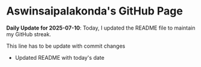 # Aswinsaipalakonda's GitHub Page



**Daily Update for 2025-07-10**: Today, I updated the README file to maintain my GitHub streak.

This line has to be update with commit changes
 - Updated README with today's date
